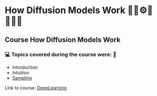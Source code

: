 # How Diffusion Models Work 🤖🎲⚙️🤯👨🏻‍💻
## Course How Diffusion Models Work
### 💻 Topics covered during the course were: 🚀

- Introduction
- Intuition
- [Sampling]()

Link to course: [DeepLearning](https://www.deeplearning.ai/short-courses/how-diffusion-models-work/)